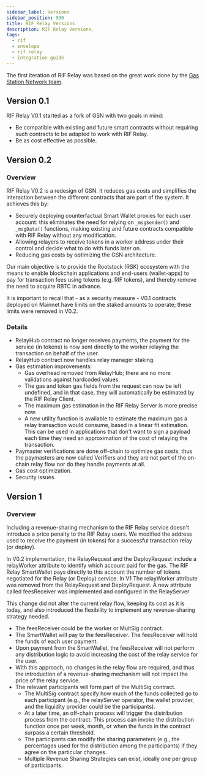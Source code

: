 ```yaml
---
sidebar_label: Versions
sidebar_position: 900
title: RIF Relay Versions
description: RIF Relay Versions.
tags:
  - rif
  - envelope
  - rif relay
  - integration guide
---
```


The first iteration of RIF Relay was based on the great work done by the [Gas Station Network team](https://www.opengsn.org/).

## Version 0.1

RIF Relay V0.1 started as a fork of GSN with two goals in mind:

- Be compatible with existing and future smart contracts without requiring such contracts to be adapted to work with RIF Relay.
- Be as cost effective as possible.

## Version 0.2

### Overview

RIF Relay V0.2 is a redesign of GSN. It reduces gas costs and simplifies the interaction between the different contracts that are part of the system. It achieves this by:

- Securely deploying counterfactual Smart Wallet proxies for each user account: this eliminates the need for relying on `_msgSender()` and `_msgData()` functions, making existing and future contracts compatible with RIF Relay without any modification.
- Allowing relayers to receive tokens in a worker address under their control and decide what to do with funds later on.
- Reducing gas costs by optimizing the GSN architecture.

Our main objective is to provide the Rootstock (RSK) ecosystem with the means to enable blockchain applications and end-users (wallet-apps) to pay for transaction fees using tokens (e.g. RIF tokens), and thereby remove the need to acquire RBTC in advance.

It is important to recall that - as a security measure - V0.1 contracts deployed on Mainnet have limits on the staked amounts to operate; these limits were removed in V0.2.

### Details

- RelayHub contract no longer receives payments, the payment for the service (in tokens) is now sent directly to the worker relaying the transaction on behalf of the user.
- RelayHub contract now handles relay manager staking.
- Gas estimation improvements:
    - Gas overhead removed from RelayHub; there are no more validations against hardcoded values.
    - The gas and token gas fields from the request can now be left undefined, and in that case, they will automatically be estimated by the RIF Relay Client.
    - The maximum gas estimation in the RIF Relay Server is more precise now.
    - A new utility function is available to estimate the maximum gas a relay transaction would consume, based in a linear fit estimation. This can be used in applications that don't want to sign a payload each time they need an approximation of the cost of relaying the transaction.
- Paymaster verifications are done off-chain to optimize gas costs, thus the paymasters are now called Verifiers and they are not part of the on-chain relay flow nor do they handle payments at all.
- Gas cost optimization.
- Security issues.

## Version 1

### Overview

Including a revenue-sharing mechanism to the RIF Relay service doesn't introduce a price penalty to the RIF Relay users. We modified the address used to receive the payment (in tokens) for a successful transaction relay (or deploy).

In V0.2 implementation, the RelayRequest and the DeployRequest include a relayWorker attribute to identify which account paid for the gas. The RIF Relay SmartWallet pays directly to this account the number of tokens negotiated for the Relay (or Deploy) service. In V1 The relayWorker attribute was removed from the RelayRequest and DeployRequest. A new attribute called feesReceiver was implemented and configured in the RelayServer

This change did not alter the current relay flow, keeping its cost as it is today, and also introduced the flexibility to implement any revenue-sharing strategy needed.

- The feesReceiver could be the worker or MultSig contract.
- The SmartWallet will pay to the feesReceiver. The feesReceiver will hold the funds of each user payment.
- Upon payment from the SmartWallet, the feesReceiver will not perform any distribution logic to avoid increasing the cost of the relay service for the user.
- With this approach, no changes in the relay flow are required, and thus the introduction of a revenue-sharing mechanism will not impact the price of the relay service.
- The relevant participants will form part of the MultiSig contract.
    - The MultiSig contract specify how much of the funds collected go to each participant (e.g., the relayServer operator, the wallet provider, and the liquidity provider could be the participants).
    - At a later time, an off-chain process will trigger the distribution process from the contract. This process can invoke the distribution function once per week, month, or when the funds in the contract surpass a certain threshold.
    - The participants can modify the sharing parameters (e.g., the percentages used for the distribution among the participants) if they agree on the particular changes.
    - Multiple Revenue Sharing Strategies can exist, ideally one per group of participants.

